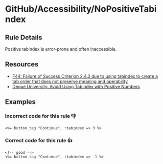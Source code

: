 # GitHub/Accessibility/NoPositiveTabindex

## Rule Details

Positive tabindex is error-prone and often inaccessible.

## Resources

- [F44: Failure of Success Criterion 2.4.3 due to using tabindex to create a tab order that does not preserve meaning and operability](https://www.w3.org/TR/WCAG20-TECHS/F44.html)
- [Deque University: Avoid Using Tabindex with Positive Numbers](https://dequeuniversity.com/tips/tabindex-positive-numbers)

## Examples
### **Incorrect** code for this rule 👎

```erb
<%= button_tag "Continue", :tabindex => 3 %>
```

### **Correct** code for this rule  👍

```erb
<!-- good -->
<%= button_tag "Continue", :tabindex => -1 %>
```
